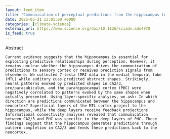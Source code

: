 ```yaml
---
layout: feed_item
title: "Communication of perceptual predictions from the hippocampus to the deep layers of the parahippocampal cortex | Science Advances"
date: 2025-05-21 13:01:00 +0000
categories: [climate-science]
external_url: https://www.science.org/doi/10.1126/sciadv.ads4970
is_feed: true
---
```


Abstract
   
   
    Current evidence suggests that the hippocampus is essential for exploiting predictive relationships during perception. However, it remains unclear whether the hippocampus drives the communication of predictions to sensory cortex or receives prediction signals from elsewhere. We collected 7-tesla fMRI data in the medial temporal lobe (MTL) while auditory cues predicted abstract shapes. Strikingly, neural patterns evoked by predicted shapes in CA2/3, pre/parasubiculum, and the parahippocampal cortex (PHC) were negatively correlated to patterns evoked by the same shapes when actually presented. Using layer-specific analyses, we ask: In which direction are predictions communicated between the hippocampus and neocortex? Superficial layers of the MTL cortex project to the hippocampus, while the deep layers receive feedback projections. Informational connectivity analyses revealed that communication between CA2/3 and PHC was specific to the deep layers of PHC. These findings suggest that the hippocampus generates predictions through pattern completion in CA2/3 and feeds these predictions back to the neocortex.
